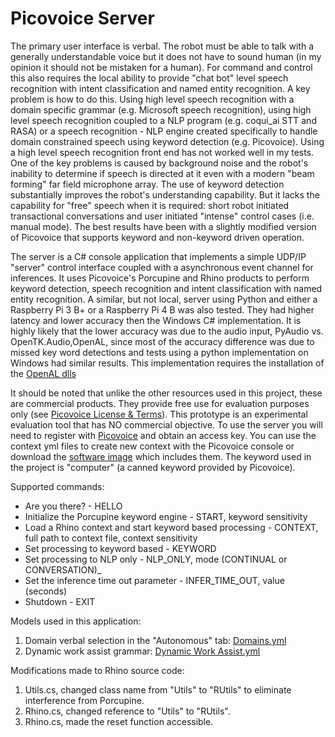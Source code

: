 ﻿# Picovoice Server

The primary user interface is verbal.  The robot must be able to talk with a generally understandable voice but it does not have to sound human (in my opinion it should not be mistaken for a  human). For command and control this also requires the local ability to provide "chat bot" level speech recognition with intent classification and named entity recognition.  A key problem is how to do this.  Using high level speech recognition with a domain specific grammar (e.g. Microsoft speech recognition), using high level speech recognition coupled to a NLP program (e.g. coqui_ai STT and RASA) or a speech recognition - NLP engine created specifically to handle domain constrained speech using keyword detection (e.g. Picovoice).  Using a high level speech recognition front end has not worked well in my tests.  One of the key problems is caused by background noise and the robot's inability to determine if speech is directed at it even with a modern "beam forming" far field microphone array.  The use of keyword detection substantially improves the robot's understanding capability. But it lacks the capability for "free" speech when it is required: short robot initiated transactional conversations and user initiated "intense" control cases (i.e. manual mode).  The best results have been with a slightly modified version of Picovoice that supports keyword and non-keyword driven operation.

The server is a C# console application that implements a simple UDP/IP "server" control interface coupled with a asynchronous event channel for inferences. It uses Picovoice's Porcupine and Rhino products to perform keyword detection, speech recognition and intent classification with named entity recognition.  A similar, but not local, server using Python and either a Raspberry Pi 3 B+ or a Raspberry Pi 4 B was also tested.  They had higher latency and lower accuracy then the Windows C# implementation.  It is highly likely that the lower accuracy was due to the audio input, PyAudio vs. OpenTK.Audio,OpenAL, since most of the accuracy difference was due to missed key word detections and tests using a python implementation on Windows had similar results. This implementation requires the installation of the [OpenAL dlls](https://www.openal.org/downloads/)

It should be noted that unlike the other resources used in this project, these are commercial products. They provide free use for evaluation purposes only (see [Picovoice License & Terms](https://github.com/Picovoice/picovoice)).  This prototype is an experimental evaluation tool that has NO commercial objective.  To use the server you will need to register with [Picovoice](https://picovoice.ai/docs/) and obtain an access key.  You can use the context yml files to create new context with the Picovoice console or download the [software image](https://1drv.ms/u/s!Akd6rkUaBWr4gTQub8I82e7nirgK?e=sacdyS) which includes them. The keyword used in the project is "computer" (a canned keyword provided by Picovoice).

Supported commands:

- Are you there? - HELLO
- Initialize the Porcupine keyword engine - START, keyword sensitivity
- Load a Rhino context and start keyword based processing - CONTEXT, full path to context file, context sensitivity
- Set processing to keyword based - KEYWORD
- Set processing to NLP only - NLP_ONLY, mode (CONTINUAL or CONVERSATION)_
- Set the inference time out parameter - INFER_TIME_OUT, value (seconds)
- Shutdown - EXIT


Models used in this application:

1. Domain verbal selection in the "Autonomous" tab: [Domains.yml](../VisualUI/Domains.yml)
2. Dynamic work assist grammar: [Dynamic Work Assist.yml](../domains/DynamicWorkAssist/DynamicWorkAssist.yml)

Modifications made to Rhino source code:

1. Utils.cs, changed class name from "Utils" to "RUtils" to eliminate interference from Porcupine.
2. Rhino.cs, changed reference to "Utils" to "RUtils".
3. Rhino.cs, made the reset function accessible.
